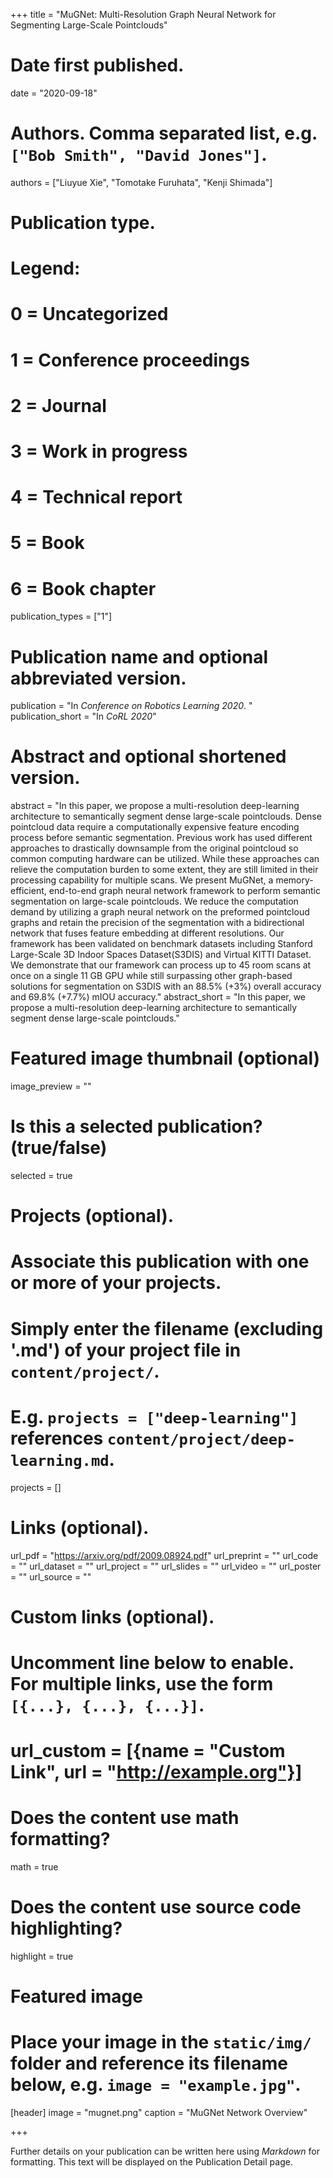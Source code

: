 +++
title = "MuGNet: Multi-Resolution Graph Neural Network for Segmenting Large-Scale Pointclouds"

# Date first published.
date = "2020-09-18"

# Authors. Comma separated list, e.g. `["Bob Smith", "David Jones"]`.
authors = ["Liuyue Xie", "Tomotake Furuhata", "Kenji Shimada"]

# Publication type.
# Legend:
# 0 = Uncategorized
# 1 = Conference proceedings
# 2 = Journal
# 3 = Work in progress
# 4 = Technical report
# 5 = Book
# 6 = Book chapter
publication_types = ["1"]

# Publication name and optional abbreviated version.
publication = "In *Conference on Robotics Learning 2020*. "
publication_short = "In *CoRL 2020*"

# Abstract and optional shortened version.
abstract = "In this paper, we propose a multi-resolution deep-learning architecture to semantically segment dense large-scale pointclouds. Dense pointcloud data require a computationally expensive feature encoding process before semantic segmentation. Previous work has used different approaches to drastically downsample from the original pointcloud so common computing hardware can be utilized. While these approaches can relieve the computation burden to some extent, they are still limited in their processing capability for multiple scans. We present MuGNet, a memory-efficient, end-to-end graph neural network framework to perform semantic segmentation on large-scale pointclouds. We reduce the computation demand by utilizing a graph neural network on the preformed pointcloud graphs and retain the precision of the segmentation with a bidirectional network that fuses feature embedding at different resolutions. Our framework has been validated on benchmark datasets including Stanford Large-Scale 3D Indoor Spaces Dataset(S3DIS) and Virtual KITTI Dataset. We demonstrate that our framework can process up to 45 room scans at once on a single 11 GB GPU while still surpassing other graph-based solutions for segmentation on S3DIS with an 88.5% (+3%) overall accuracy and 69.8% (+7.7%) mIOU accuracy."
abstract_short = "In this paper, we propose a multi-resolution deep-learning architecture to semantically segment dense large-scale pointclouds."

# Featured image thumbnail (optional)
image_preview = ""

# Is this a selected publication? (true/false)
selected = true

# Projects (optional).
#   Associate this publication with one or more of your projects.
#   Simply enter the filename (excluding '.md') of your project file in `content/project/`.
#   E.g. `projects = ["deep-learning"]` references `content/project/deep-learning.md`.
projects = []

# Links (optional).
url_pdf = "https://arxiv.org/pdf/2009.08924.pdf"
url_preprint = ""
url_code = ""
url_dataset = ""
url_project = ""
url_slides = ""
url_video = ""
url_poster = ""
url_source = ""

# Custom links (optional).
#   Uncomment line below to enable. For multiple links, use the form `[{...}, {...}, {...}]`.
# url_custom = [{name = "Custom Link", url = "http://example.org"}]

# Does the content use math formatting?
math = true

# Does the content use source code highlighting?
highlight = true

# Featured image
# Place your image in the `static/img/` folder and reference its filename below, e.g. `image = "example.jpg"`.
[header]
image = "mugnet.png"
caption = "MuGNet Network Overview"

+++

Further details on your publication can be written here using *Markdown* for formatting. This text will be displayed on the Publication Detail page.
